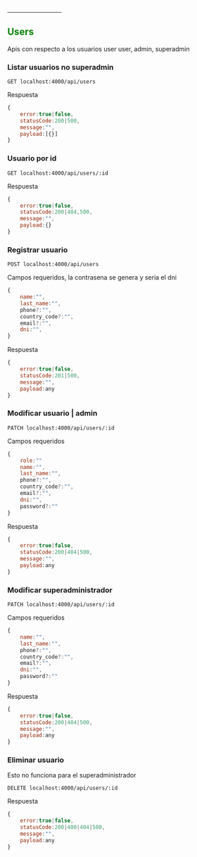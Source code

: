 [<span style="color:white; font-size:18px">Volver al inicio</span>](../readme.md)

## <span style="color:green">Users</span>

Apis con respecto a los usuarios user user, admin, superadmin

### Listar usuarios no superadmin

```
GET localhost:4000/api/users
```

Respuesta

```js
{
	error:true|false,
	statusCode:200|500,
	message:"",
	payload:[{}]
}
```

### Usuario por id

```
GET localhost:4000/api/users/:id
```

Respuesta

```js
{
	error:true|false,
	statusCode:200|404,500,
	message:"",
	payload:{}
}
```

### Registrar usuario

```
POST localhost:4000/api/users
```

Campos requeridos, la contrasena se genera y seria el dni

```js
{
	name:"",
	last_name:"",
	phone?:"",
	country_code?:"",
	email?:"",
	dni:"",
}
```

Respuesta

```js
{
	error:true|false,
	statusCode:201|500,
	message:"",
	payload:any
}
```

### Modificar usuario | admin

```
PATCH localhost:4000/api/users/:id
```

Campos requeridos

```js
{
	role:""
	name:"",
	last_name:"",
	phone?:"",
	country_code?:"",
	email?:"",
	dni:"",
	password?:""
}
```

Respuesta

```js
{
	error:true|false,
	statusCode:200|404|500,
	message:"",
	payload:any
}
```

### Modificar superadministrador

```
PATCH localhost:4000/api/users/:id
```

Campos requeridos

```js
{
	name:"",
	last_name:"",
	phone?:"",
	country_code?:"",
	email?:"",
	dni:"",
	password?:""
}
```

Respuesta

```js
{
	error:true|false,
	statusCode:200|404|500,
	message:"",
	payload:any
}
```

### Eliminar usuario

Esto no funciona para el superadministrador

```
DELETE localhost:4000/api/users/:id
```

Respuesta

```js
{
	error:true|false,
	statusCode:200|400|404|500,
	message:"",
	payload:any
}
```
